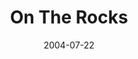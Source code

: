 ---
_schema: default
title: On The Rocks
link: https://www.geocaching.com/geocache/GCK0A5
owner: Czech Cacher, Blue Fairy, Special KK, Linky Lunken
date: 2004-07-22
log_type: Found it
display_coords: N 41° 31.723' W 075° 31.763'
latitude: '41.528716'
longitude: '-75.529383'
first_stage: false
bogus: false
zhanna_log:  >-
  Hello, all!


  I'm usually diligent about checking my custom search page for new local caches (and all our First Finds are the reward 😉). Last night was no exception, so my jaw dropped when I got home from work and checked the site around 11:00pm. Not only was there a new cache just over 4 miles from home, but it had already been found by one of our local boys! Good job, jkur247!


  I figured our “Second Find” would be safe till morning so I didn't attempt this one in the dark, though last night's warm weather would've been perfect for night caching. This morning we reached the convenient parking area by 8:40 and after a short but slippery five-minute hike to climb the rocky bank, we arrived at the coordinates. The cache was an immediate find because it could be seen from several feet away—I think we caught it at just the right angle. Like Rich, I was happy to find a convenient place to sit “on the rocks” to sign in and sort through the contents of this nicely-stocked cache. I chose to leave the goodies for the next finder, and to them I added a miniature can of bright purple Play-Doh (try it! It's as much fun as it was in kindergarten).


  We were in the midst of a conversation about benchmark recoveries when someone came crashing (to make it sound dramatic) through the brush toward us. No surprise, it's DeadBird652! What a pleasure to talk with him yet again, and to discuss the finer points of sewage treatment. (Thanks for all the information, John! It's nice to meet a man who likes his job.) We left him to find the cache on his own, and it wasn't twenty seconds after we began the walk back to the car that we heard him call “I found it!”


  Your first cache turned out well. You've chosen a surprisingly quiet and peaceful area for one so near a busy highway. There's even a pretty view across the valley, which will be much improved on a clear day. I'm looking forward to your team's future efforts!


  Zhanna
rich_log: >-
  Howdy, CC, BF, SKK, and LL!


  If I didn't log off so early last night I probably would have seen this cache listing before I headed to bed. And I don't know for sure if I'd have run right out for a night hunt (good chance!), but I would have been better prepared to leave earlier this morning. Anyway, I'm glad that somebody was daring enough to tackle it at night. Way to go DogBoys!


  I'm somewhat familiar with this area from previous mountain biking adventures along these old mining trails, but there have been enough changes since the windmills on Salem Mountain were put in place that I wasn't sure what to expect. We parked just off the Jermyn exit of the Casey Highway as suggested, hiked in along the trail a short distance, and then followed the GPSr up and over the rocky banks to the cache site. The container, of course, was partially visible from a few yards away at certain angles. Quite a few nice things inside. I didn't take anything but I left a magnetic geo-logo decal, a geo-haiku magnet, and one of my cyclist's key-“chains”. And I placed the logbook in a small Zip-Loc bag for safe keeping in the likely event that some water gets inside the container.


  After we had rehidden the cache and were standing around talking and checking out the views, we heard a voice from the shadows and saw DeadBird652 climbing out towards us. Wow, John, we really have to stop meeting like this or people are going to talk! 😮 Certainly, though, it's always a fine experience running into you, as if the fact that we usually end up chatting for such a long while isn't proof enough! 😁 In the meantime we managed to take a few more photos for our logs.


  Thanks for the cache hunt. You guys did a nice job with your first one! Looking forward to many more in the future. Cheers, and happy caching ...


  ~Rich in NEPA~
image_gallery_zh: gallery1
image_gallery_r: gallery2  
post_id: 849
---